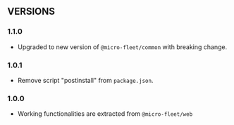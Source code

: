 ## VERSIONS

### 1.1.0
- Upgraded to new version of `@micro-fleet/common` with breaking change.

### 1.0.1
- Remove script "postinstall" from `package.json`.

### 1.0.0
- Working functionalities are extracted from `@micro-fleet/web`
